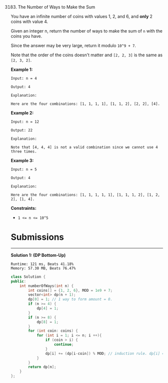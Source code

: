 3183. The Number of Ways to Make the Sum

You have an infinite number of coins with values 1, 2, and 6, and **only** 2 coins with value 4.

Given an integer n, return the number of ways to make the sum of `n` with the coins you have.

Since the answer may be very large, return it modulo `10^9 + 7`.

Note that the order of the coins doesn't matter and `[2, 2, 3]` is the same as `[2, 3, 2]`.

 

**Example 1:**
```
Input: n = 4

Output: 4

Explanation:

Here are the four combinations: [1, 1, 1, 1], [1, 1, 2], [2, 2], [4].
```

**Example 2:**
```
Input: n = 12

Output: 22

Explanation:

Note that [4, 4, 4] is not a valid combination since we cannot use 4 three times.
```

**Example 3:**
```
Input: n = 5

Output: 4

Explanation:

Here are the four combinations: [1, 1, 1, 1, 1], [1, 1, 1, 2], [1, 2, 2], [1, 4].
```
 

**Constraints:**

* `1 <= n <= 10^5`

# Submissions
---
**Solution 1: (DP Bottom-Up)**
```
Runtime: 121 ms, Beats 41.18%
Memory: 57.30 MB, Beats 76.47%
```
```c++
class Solution {
public:
    int numberOfWays(int n) {
        int coins[] = {1, 2, 6}, MOD = 1e9 + 7;
        vector<int> dp(n + 1);
        dp[0] = 1; // 1 way to form amount = 0.
        if (n >= 4) {
            dp[4] = 1;
        }
        if (n >= 8) {
            dp[8] = 1;
        }
        for (int coin: coins) {
            for (int i = 1; i <= n; i ++){
                if (coin > i) {
                    continue;
                }
                dp[i] += (dp[i-coin]) % MOD; // induction rule. dp[i] = ways to form amount with coin.
            }
        }
        return dp[n];
    }
};
```
